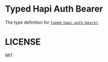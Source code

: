 # Typed Hapi Auth Bearer

The type definition for [`typed-hapi-auth-bearer`](https://github.com/johnbrett/hapi-auth-bearer-token).

# LICENSE

MIT
